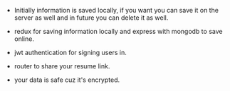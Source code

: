 * Initially information is saved locally, if you want you can save it on the server as well and in future you can delete it as well.

* redux for saving information locally and express with mongodb to save online.
* jwt authentication for signing users in.
* router to share your resume link.
* your data is safe cuz it's encrypted.

